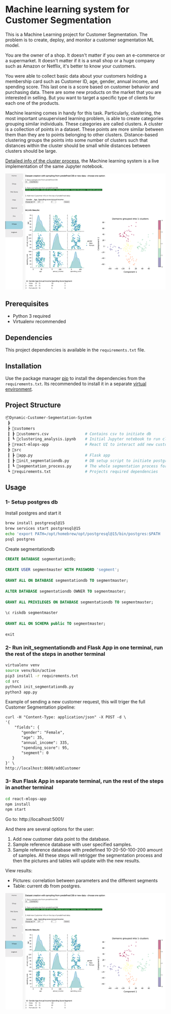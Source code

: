 # Machine learning system for Customer Segmentation

This is a Machine Learning project for Customer Segmentation. The problem is to create, deploy, and monitor a customer segmentation ML model.

You are the owner of a shop. It doesn't matter if you own an e-commerce or a supermarket. It doesn't matter if it is a small shop or a huge company such as Amazon or Netflix, it's better to know your customers.

You were able to collect basic data about your customers holding a membership card such as Customer ID, age, gender, annual income, and spending score. This last one is a score based on customer behavior and purchasing data. There are some new products on the market that you are interested in selling. But you want to target a specific type of clients for each one of the products.

Machine learning comes in handy for this task. Particularly, clustering, the most important unsupervised learning problem, is able to create categories grouping similar individuals. These categories are called clusters. A cluster is a collection of points in a dataset. These points are more similar between them than they are to points belonging to other clusters. Distance-based clustering groups the points into some number of clusters such that distances within the cluster should be small while distances between clusters should be large.

[Detailed info of the cluster process](customers/clustering_analysis.ipynb), the Machine learning system is a live implementation of the same Jupyter notebook.

<p align="center">
	<img src="customers/Screen.png" >
</p>  

## Prerequisites
- Python 3 required
- Virtualenv recommended

## Dependencies
This project dependencies is available in the ```requirements.txt``` file.

## Installation
Use the package manager [pip](https://pip.pypa.io/en/stable/) to install the dependencies from the ```requirements.txt```. Its recommended to install it in a separate [virtual environment](https://virtualenv.pypa.io/en/latest/).

## Project Structure
```bash
📦Dynamic-Customer-Segmentation-System
 ┣
 ┣ 📂customers
 ┃ ┣ 📜customers.csv                # Contains csv to initiate db
 ┃ ┗ 📜clustering_analysis.ipynb    # Initial Jupyter notebook to run clustering analysis
 ┣ 📂react-mlops-app                # React UI to interact add new customers, run segmentation and visualize segmentation results
 ┣ 📂src
 ┃ ┣ 📜app.py                       # Flask app
 ┃ ┣ 📜init_segmentationdb.py       # DB setup script to initiate postgres db based on customers.csv
 ┃ ┗ 📜segmentation_process.py      # The whole segmentation process for reading data, estimating segments and writing it to db, based on clustering_analysis.ipynb 
 ┗ 📜requirements.txt               # Projects required dependencies
```

## Usage

### 1- Setup postgres db
Install postgres and start it
```bash
brew install postgresql@15
brew services start postgresql@15
echo 'export PATH=/opt/homebrew/opt/postgresql@15/bin/postgres:$PATH  ' >> ~/.zshrc
psql postgres
```

Create segmentationdb

```sql
CREATE DATABASE segmentationdb;

CREATE USER segmentmaster WITH PASSWORD 'segment';

GRANT ALL ON DATABASE segmentationdb TO segmentmaster;

ALTER DATABASE segmentationdb OWNER TO segmentmaster;

GRANT ALL PRIVILEGES ON DATABASE segmentationdb TO segmentmaster;

\c riskdb segmentmaster

GRANT ALL ON SCHEMA public TO segmentmaster;

exit
```

### 2- Run init_segmentationdb and Flask App in one terminal, run the rest of the steps in another terminal
```bash
virtualenv venv
source venv/bin/active
pip3 install -r requirements.txt
cd src
python3 init_segmentationdb.py
python3 app.py
```

Example of sending a new customer request, this will triger the full Customer Segmentation pipeline:
```
curl -H "Content-Type: application/json" -X POST -d \
'{
    "fields": {
       "gender": "Female",
       "age": 35,
       "annual_income": 335,
       "spending_score": 95,
       "segment": 0
   }
}' \
http://localhost:8600/addCustomer
```
### 3- Run Flask App in separate terminal, run the rest of the steps in another terminal
```bash
cd react-mlops-app
npm install
npm start
```

Go to: http://localhost:5001/

And there are several options for the user:
1. Add new customer data point to the database.
2. Sample reference database with user specified samples.
3. Sample reference database with predefined 10-20-50-100-200 amount of samples.
All these steps will retrigger the segmentation process and then the pictures and tables will update with the new results.

View results:  
- Pictures: correlation between parameters and the different segments  
- Table: current db from postgres.

<p align="center">
	<img src="customers/Screen.png" >
</p>  

